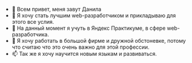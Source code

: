- 👋 Всем привет, меня завут Данила
- 👀 Я хочу стать лучшим web-разработчиком и прикладываю для этого все услия.
- 🌱 На данный момент я учуть в Яндекс Практикуме, в сфере web-разработчика.
- 💞️ Я хочу работать в большой фирме и дружной обстоневке, потому что считаю что это очень важно для этой профессии.
- 📫 Так же я хочу научится новым языкам и развиваться.
